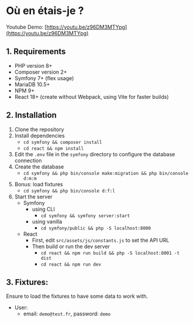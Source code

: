 # Où en étais-je ?

Youtube Demo: [https://youtu.be/z96DM3MTYpg](https://youtu.be/z96DM3MTYpg)

## 1. Requirements
- PHP version 8+
- Composer version 2+
- Symfony 7+ (flex usage)
- MariaDB 10.5+
- NPM 9+
- React 18+ (create without Webpack, using Vite for faster builds)

## 2. Installation
1. Clone the repository
2. Install dependencies
    - `cd symfony && composer install`
    - `cd react && npm install`
3. Edit the `.env` file in the `symfony` directory to configure the database connection
4. Create the database
    - `cd symfony && php bin/console make:migration && php bin/console d:m:m`
5. Bonus: load fixtures
    - `cd symfony && php bin/console d:f:l`
6. Start the server
    - Symfony
        - using CLI
            - `cd symfony && symfony server:start`
        - using vanilla
            - `cd symfony/public && php -S localhost:8000`
    - React
        - First, edit `src/assets/js/constants.js` to set the API URL
        - Then build or run the dev server
            - `cd react && npm run build && php -S localhost:8001 -t dist`
            - `cd react && npm run dev`

## 3. Fixtures:
Ensure to load the fixtures to have some data to work with.

- User: 
    - email: `demo@test.fr`, password: `demo`